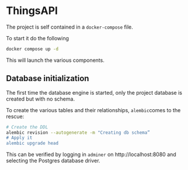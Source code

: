# ThingsAPI

The project is self contained in a `docker-compose` file.

To start it do the following

```bash
docker compose up -d
```

This will launch the various components.

## Database initialization

The first time the database engine is started, only the project database is created but with no schema.

To create the various tables and their relationships, `alembic`comes to the rescue:

```bash
# Create the DDL
alembic revision --autogenerate -m "Creating db schema”
# Apply it
alembic upgrade head  
```

This can be verified by logging in `adminer` on http://localhost:8080 and selecting the Postgres database driver.